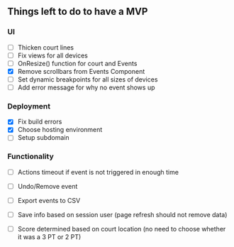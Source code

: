 ## Things left to do to have a MVP

### UI
- [ ] Thicken court lines
- [ ] Fix views for all devices
- [ ] OnResize() function for court and Events
- [x] Remove scrollbars from Events Component
- [ ] Set dynamic breakpoints for all sizes of devices
- [ ] Add error message for why no event shows up

### Deployment
- [x] Fix build errors
- [x] Choose hosting environment
- [ ] Setup subdomain

### Functionality
- [ ] Actions timeout if event is not triggered in enough time
- [ ] Undo/Remove event
- [ ] Export events to CSV
- [ ] Save info based on session user (page refresh should not remove data)
- [ ] Score determined based on court location (no need to choose whether it was a 3 PT or 2 PT)


